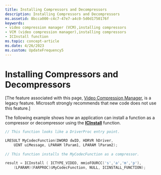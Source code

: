 ```yaml
---
title: Installing Compressors and Decompressors
description: Installing Compressors and Decompressors
ms.assetid: 8bcca000-c4c7-47e7-a4c0-5d0d1750176f
keywords:
- video compression manager (VCM),installing compressors
- VCM (video compression manager),installing compressors
- ICInstall function
ms.topic: concept-article
ms.date: 4/26/2023
ms.custom: UpdateFrequency5
---
```


# Installing Compressors and Decompressors

\[The feature associated with this page, [Video Compression Manager](/windows/win32/multimedia/video-compression-manager), is a legacy feature. Microsoft strongly recommends that new code does not use this feature.\]

The following example shows how an application can install a function as a compressor or decompressor using the [**ICInstall**](/windows/desktop/api/Vfw/nf-vfw-icinstall) function.


```C++
// This function looks like a DriverProc entry point. 

LRESULT MyCodecFunction(DWORD dwID, HDRVR hDriver, 
    UINT uiMessage, LPARAM lParam1, LPARAM lParam2); 
 
// This function installs the MyCodecFunction as a compressor. 

result = ICInstall ( ICTYPE_VIDEO, mmioFOURCC('s','a','m','p'), 
    (LPARAM)(FARPROC)&MyCodecFunction, NULL, ICINSTALL_FUNCTION); 
 
```



 

 




